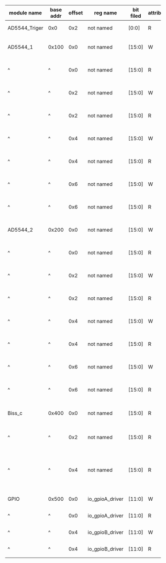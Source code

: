 |module name|base addr|offset|reg name|bit filed|attribute|description|
|---------|----------|----------|----------|----------|----------|----------|
AD5544_Triger|0x0|0x2|not named|[0:0]|R| AD5544----使能|
AD5544_1|0x100|0x0|not named|[15:0]|W| ad5544---通道1输出数据|
^|^|0x0|not named|[15:0]|R| ad5544---通道1输出数据|
^|^|0x2|not named|[15:0]|W| ad5544---通道2输出数据|
^|^|0x2|not named|[15:0]|R| ad5544---通道2输出数据|
^|^|0x4|not named|[15:0]|W| ad5544---通道3输出数据|
^|^|0x4|not named|[15:0]|R| ad5544---通道3输出数据|
^|^|0x6|not named|[15:0]|W| ad5544---通道4输出数据|
^|^|0x6|not named|[15:0]|R| ad5544---通道4输出数据|
AD5544_2|0x200|0x0|not named|[15:0]|W| ad5544---通道1输出数据|
^|^|0x0|not named|[15:0]|R| ad5544---通道1输出数据|
^|^|0x2|not named|[15:0]|W| ad5544---通道2输出数据|
^|^|0x2|not named|[15:0]|R| ad5544---通道2输出数据|
^|^|0x4|not named|[15:0]|W| ad5544---通道3输出数据|
^|^|0x4|not named|[15:0]|R| ad5544---通道3输出数据|
^|^|0x6|not named|[15:0]|W| ad5544---通道4输出数据|
^|^|0x6|not named|[15:0]|R| ad5544---通道4输出数据|
Biss_c|0x400|0x0|not named|[15:0]|R| Biss光栅尺数据—高16位|
^|^|0x2|not named|[15:0]|R| Biss光栅尺数据—低16位|
^|^|0x4|not named|[15:0]|R| Biss光栅尺状态，bit0---crc,bit1---warn,bit2---error|
GPIO|0x500|0x0|io_gpioA_driver|[11:0]|W| gpioA输出数据|
^|^|0x0|io_gpioA_driver|[11:0]|R| gpioA输出数据|
^|^|0x4|io_gpioB_driver|[11:0]|W| gpioB输出数据|
^|^|0x4|io_gpioB_driver|[11:0]|R| gpioB输出数据|

